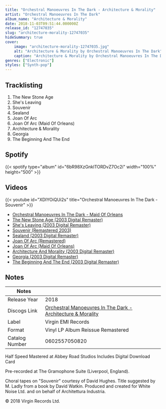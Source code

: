 ```yaml
---
title: "Orchestral Manoeuvres In The Dark - Architecture & Morality"
artist: "Orchestral Manoeuvres In The Dark"
album_name: "Architecture & Morality"
date: 2018-11-03T09:51:44.000000Z
release_id: "12747035"
slug: "architecture-morality-12747035"
hideSummary: true
cover:
    image: "architecture-morality-12747035.jpg"
    alt: "Architecture & Morality by Orchestral Manoeuvres In The Dark"
    caption: "Architecture & Morality by Orchestral Manoeuvres In The Dark"
genres: ["Electronic"]
styles: ["Synth-pop"]
---
```


## Tracklisting
1. The New Stone Age
2. She's Leaving
3. Souvenir
4. Sealand
5. Joan Of Arc
6. Joan Of Arc (Maid Of Orleans)
7. Architecture & Morality
8. Georgia
9. The Beginning And The End


## Spotify
{{< spotify type="album" id="6bR98XzGnklTORDvZ7Oc2i" width="100%" height="500" >}}



## Videos
{{< youtube id="XDIYOiQUi2s" title="Orchestral Manoeuvres In The Dark - Souvenir" >}}
- [Orchestral Manoeuvres In The Dark - Maid Of Orleans](https://www.youtube.com/watch?v=vmwMhjbThKg)
- [The New Stone Age (2003 Digital Remaster)](https://www.youtube.com/watch?v=PiLwEIDJSCM)
- [She's Leaving (2003 Digital Remaster)](https://www.youtube.com/watch?v=NDJHfe2sklI)
- [Souvenir (Remastered 2003)](https://www.youtube.com/watch?v=L_qDgw6YIMU)
- [Sealand (2003 Digital Remaster)](https://www.youtube.com/watch?v=t_he2hubqNo)
- [Joan Of Arc (Remastered)](https://www.youtube.com/watch?v=I_KR2QnjCM8)
- [Joan Of Arc (Maid Of Orleans)](https://www.youtube.com/watch?v=8M_tBfHido0)
- [Architecture And Morality (2003 Digital Remaster)](https://www.youtube.com/watch?v=XA3KTY--20g)
- [Georgia (2003 Digital Remaster)](https://www.youtube.com/watch?v=aZOXVKu91-A)
- [The Beginning And The End (2003 Digital Remaster)](https://www.youtube.com/watch?v=TCLZiooXbxA)

## Notes
| Notes          |             |
| ---------------| ----------- |
| Release Year   | 2018 |
| Discogs Link   | [Orchestral Manoeuvres In The Dark - Architecture & Morality](https://www.discogs.com/release/12747035-Orchestral-Manoeuvres-In-The-Dark-Architecture-Morality) |
| Label          | Virgin EMI Records |
| Format         | Vinyl LP Album Reissue Remastered |
| Catalog Number | 0602557050820 |

Half Speed Mastered at Abbey Road Studios
Includes Digital Download Card

Pre-recorded at The Gramophone Suite (Liverpool, England).

Choral tapes on "Souvenir" courtesy of David Hughes.
Title suggested by M. Ladly from a book by David Watkin.
Produced and created for White Noise Ltd. and on behalf of Architettura Industria.

© 2018 Virgin Records  Ltd.
